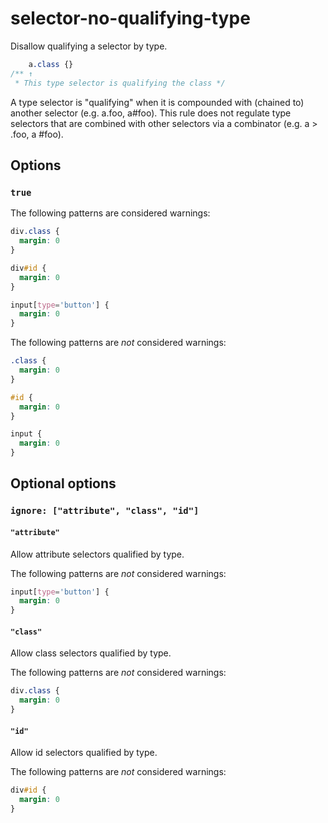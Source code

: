 # selector-no-qualifying-type

Disallow qualifying a selector by type.

```css
    a.class {}
/** ↑
 * This type selector is qualifying the class */
```

A type selector is "qualifying" when it is compounded with (chained to) another selector (e.g. a.foo, a#foo). This rule does not regulate type selectors that are combined with other selectors via a combinator (e.g. a > .foo, a #foo).

## Options

### `true`

The following patterns are considered warnings:

```css
div.class {
  margin: 0
}
```

```css
div#id {
  margin: 0
}
```

```css
input[type='button'] {
  margin: 0
}
```

The following patterns are *not* considered warnings:

```css
.class {
  margin: 0
}
```

```css
#id {
  margin: 0
}
```

```css
input {
  margin: 0
}
```

## Optional options

### `ignore: ["attribute", "class", "id"]`

#### `"attribute"`

Allow attribute selectors qualified by type.

The following patterns are *not* considered warnings:

```css
input[type='button'] {
  margin: 0
}
```

#### `"class"`

Allow class selectors qualified by type.

The following patterns are *not* considered warnings:

```css
div.class {
  margin: 0
}
```

#### `"id"`

Allow id selectors qualified by type.

The following patterns are *not* considered warnings:

```css
div#id {
  margin: 0
}
```
